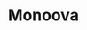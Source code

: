 ---
facebook: https://facebook.com/monoova
linkedin: https://linkedin.com/company/monoova
logohandle: monoova
sort: monoova
title: Monoova
twitter: https://x.com/monoova
website: https://www.monoova.com/
---
